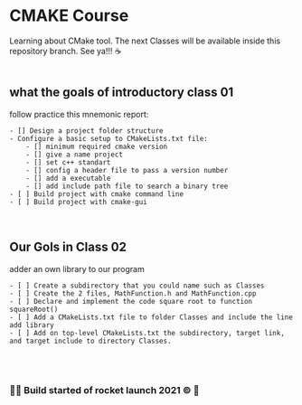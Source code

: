 # CMAKE Course

Learning about CMake tool. The next Classes will be available inside this repository branch. See ya!!! ☕
<br>
<br>

## what the goals of introductory class 01

follow practice this mnemonic report:

    - [] Design a project folder structure
    - Configure a basic setup to CMakeLists.txt file:
        - [] minimum required cmake version
        - [] give a name project
        - [] set c++ standart
        - [] config a header file to pass a version number
        - [] add a executable
        - [] add include path file to search a binary tree
    - [ ] Build project with cmake command line
    - [ ] Build project with cmake-gui
<br>

## Our Gols in Class 02
adder an own library to our program

    - [ ] Create a subdirectory that you could name such as Classes
    - [ ] Create the 2 files, MathFunction.h and MathFunction.cpp
    - [ ] Declare and implement the code square root to function squareRoot()
    - [ ] Add a CMakeLists.txt file to folder Classes and include the line add library 
    - [ ] Add on top-level CMakeLists.txt the subdirectory, target link, and target include to directory Classes.

<br>
<br>

### 👨‍🚀 Build started of rocket launch 2021 ©️ 🚀